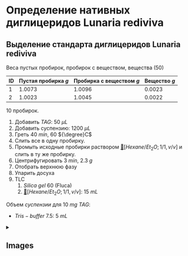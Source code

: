 # Определение нативных диглицеридов **Lunaria rediviva**

## Выделение стандарта диглицеридов **Lunaria rediviva**

Веса пустых пробирок, пробирок с веществом, вещества (50)

| ID  | Пустая пробирка $g$ | Пробирка с веществом $g$ | Вещество $g$ |
| --- | ------------------- | ------------------------ | ------------ |
| 1   | 1.0073              | 1.0096                   | 0.0023       |
| 2   | 1.0023              | 1.0045                   | 0.0022       |

10 пробирок.

1. Добавить $TAG$: 50 ${\mu}L$
2. Добавить суспензию: 1200 ${\mu}L$
3. Греть 40 $min$, 60 ${\degree}C$
4. Слить все в одну пробирку.
5. Промыть исходные пробирки раствором [🔗][hexaneet_2o]$[Hexane/Et_2O; 1/1, v/v]$ и слить в ту же пробирку.
6. Центрифугировать 3 $min$, 2.3 $g$
7. Отобрать верхнюю фазу
8. Упарить досуха
9. TLC
    1. $Silica\ gel\ 60$ (Fluca)
    2. [🔗][hexaneet_2o]$[Hexane/Et_2O; 1/1, v/v]$: 15 $mL$

Объем *суспензии* для 10 $mg$ $TAG$:
* $Tris-buffer$ 7.5: 5 $mL$

<details><summary>

## Images

</summary>
<img src="images/20240304_143855.jpg" width="256"/> <img src="images/20240304_185108.jpg" width="256"/>
</details>

[hexaneet_2o]: substances/mixtures.md#hexaneet_2o
